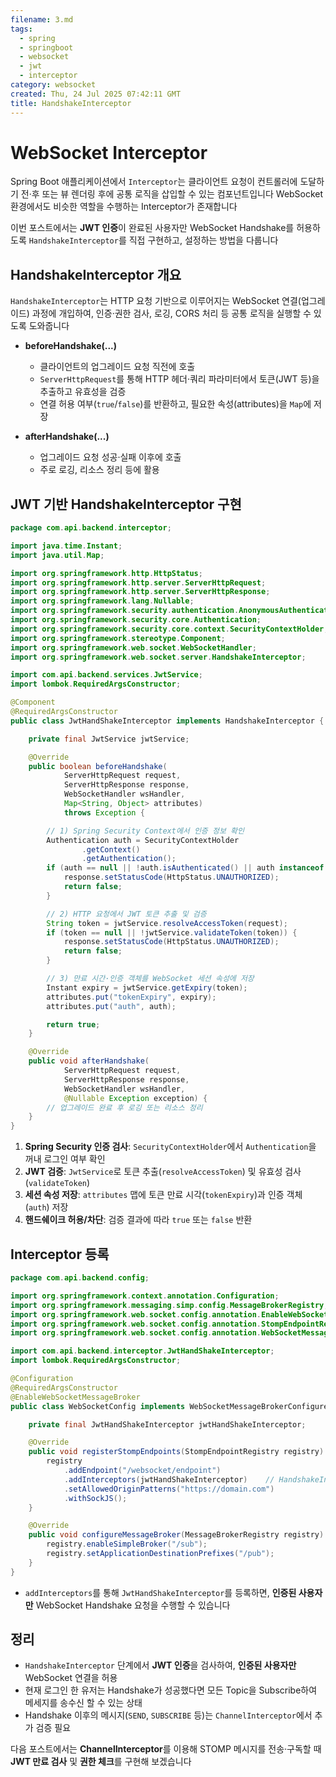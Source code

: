 ```yaml
---
filename: 3.md
tags:
  - spring
  - springboot
  - websocket
  - jwt
  - interceptor
category: websocket
created: Thu, 24 Jul 2025 07:42:11 GMT
title: HandshakeInterceptor
---
```


# WebSocket Interceptor

Spring Boot 애플리케이션에서 `Interceptor`는 클라이언트 요청이 컨트롤러에 도달하기 전·후 또는 뷰 렌더링 후에 공통 로직을 삽입할 수 있는 컴포넌트입니다
WebSocket 환경에서도 비슷한 역할을 수행하는 Interceptor가 존재합니다

이번 포스트에서는 **JWT 인증**이 완료된 사용자만 WebSocket Handshake를 허용하도록 `HandshakeInterceptor`를 직접 구현하고, 설정하는 방법을 다룹니다

## HandshakeInterceptor 개요

`HandshakeInterceptor`는 HTTP 요청 기반으로 이루어지는 WebSocket 연결(업그레이드) 과정에 개입하여,
인증·권한 검사, 로깅, CORS 처리 등 공통 로직을 실행할 수 있도록 도와줍니다

- **beforeHandshake(...)**

  - 클라이언트의 업그레이드 요청 직전에 호출
  - `ServerHttpRequest`를 통해 HTTP 헤더·쿼리 파라미터에서 토큰(JWT 등)을 추출하고 유효성을 검증
  - 연결 허용 여부(`true`/`false`)를 반환하고, 필요한 속성(attributes)을 `Map`에 저장

- **afterHandshake(...)**

  - 업그레이드 요청 성공·실패 이후에 호출
  - 주로 로깅, 리소스 정리 등에 활용

## JWT 기반 HandshakeInterceptor 구현

```java title="JwtHandShakeInterceptor.java"
package com.api.backend.interceptor;

import java.time.Instant;
import java.util.Map;

import org.springframework.http.HttpStatus;
import org.springframework.http.server.ServerHttpRequest;
import org.springframework.http.server.ServerHttpResponse;
import org.springframework.lang.Nullable;
import org.springframework.security.authentication.AnonymousAuthenticationToken;
import org.springframework.security.core.Authentication;
import org.springframework.security.core.context.SecurityContextHolder;
import org.springframework.stereotype.Component;
import org.springframework.web.socket.WebSocketHandler;
import org.springframework.web.socket.server.HandshakeInterceptor;

import com.api.backend.services.JwtService;
import lombok.RequiredArgsConstructor;

@Component
@RequiredArgsConstructor
public class JwtHandShakeInterceptor implements HandshakeInterceptor {

    private final JwtService jwtService;

    @Override
    public boolean beforeHandshake(
            ServerHttpRequest request,
            ServerHttpResponse response,
            WebSocketHandler wsHandler,
            Map<String, Object> attributes)
            throws Exception {

        // 1) Spring Security Context에서 인증 정보 확인
        Authentication auth = SecurityContextHolder
                .getContext()
                .getAuthentication();
        if (auth == null || !auth.isAuthenticated() || auth instanceof AnonymousAuthenticationToken) {
            response.setStatusCode(HttpStatus.UNAUTHORIZED);
            return false;
        }

        // 2) HTTP 요청에서 JWT 토큰 추출 및 검증
        String token = jwtService.resolveAccessToken(request);
        if (token == null || !jwtService.validateToken(token)) {
            response.setStatusCode(HttpStatus.UNAUTHORIZED);
            return false;
        }

        // 3) 만료 시간·인증 객체를 WebSocket 세션 속성에 저장
        Instant expiry = jwtService.getExpiry(token);
        attributes.put("tokenExpiry", expiry);
        attributes.put("auth", auth);

        return true;
    }

    @Override
    public void afterHandshake(
            ServerHttpRequest request,
            ServerHttpResponse response,
            WebSocketHandler wsHandler,
            @Nullable Exception exception) {
        // 업그레이드 완료 후 로깅 또는 리소스 정리
    }
}
```

1. **Spring Security 인증 검사**: `SecurityContextHolder`에서 `Authentication`을 꺼내 로그인 여부 확인
2. **JWT 검증**: `JwtService`로 토큰 추출(`resolveAccessToken`) 및 유효성 검사(`validateToken`)
3. **세션 속성 저장**: `attributes` 맵에 토큰 만료 시각(`tokenExpiry`)과 인증 객체(`auth`) 저장
4. **핸드쉐이크 허용/차단**: 검증 결과에 따라 `true` 또는 `false` 반환

## Interceptor 등록

```java title="WebSocketConfig.java"
package com.api.backend.config;

import org.springframework.context.annotation.Configuration;
import org.springframework.messaging.simp.config.MessageBrokerRegistry;
import org.springframework.web.socket.config.annotation.EnableWebSocketMessageBroker;
import org.springframework.web.socket.config.annotation.StompEndpointRegistry;
import org.springframework.web.socket.config.annotation.WebSocketMessageBrokerConfigurer;

import com.api.backend.interceptor.JwtHandShakeInterceptor;
import lombok.RequiredArgsConstructor;

@Configuration
@RequiredArgsConstructor
@EnableWebSocketMessageBroker
public class WebSocketConfig implements WebSocketMessageBrokerConfigurer {

    private final JwtHandShakeInterceptor jwtHandShakeInterceptor;

    @Override
    public void registerStompEndpoints(StompEndpointRegistry registry) {
        registry
            .addEndpoint("/websocket/endpoint")
            .addInterceptors(jwtHandShakeInterceptor)    // HandshakeInterceptor 등록
            .setAllowedOriginPatterns("https://domain.com")
            .withSockJS();
    }

    @Override
    public void configureMessageBroker(MessageBrokerRegistry registry) {
        registry.enableSimpleBroker("/sub");
        registry.setApplicationDestinationPrefixes("/pub");
    }
}
```

- `addInterceptors`를 통해 `JwtHandShakeInterceptor`를 등록하면, **인증된 사용자만** WebSocket Handshake 요청을 수행할 수 있습니다

## 정리

- `HandshakeInterceptor` 단계에서 **JWT 인증**을 검사하여, **인증된 사용자만** WebSocket 연결을 허용
- 현재 로그인 한 유저는 Handshake가 성공했다면 모든 Topic을 Subscribe하여 메세지를 송수신 할 수 있는 상태
- Handshake 이후의 메시지(`SEND`, `SUBSCRIBE` 등)는 `ChannelInterceptor`에서 추가 검증 필요

다음 포스트에서는 **ChannelInterceptor**를 이용해 STOMP 메시지를 전송·구독할 때 **JWT 만료 검사** 및 **권한 체크**를 구현해 보겠습니다